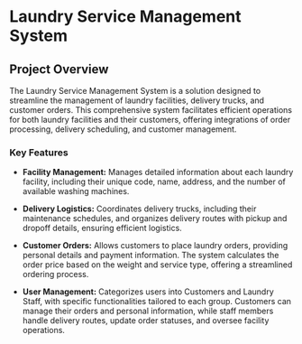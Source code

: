 # Laundry Service Management System

## Project Overview

The Laundry Service Management System is a solution designed to streamline the management of laundry facilities, delivery trucks, and customer orders. This comprehensive system facilitates efficient operations for both laundry facilities and their customers, offering integrations of order processing, delivery scheduling, and customer management.

### Key Features

- **Facility Management:** Manages detailed information about each laundry facility, including their unique code, name, address, and the number of available washing machines.

- **Delivery Logistics:** Coordinates delivery trucks, including their maintenance schedules, and organizes delivery routes with pickup and dropoff details, ensuring efficient logistics.

- **Customer Orders:** Allows customers to place laundry orders, providing personal details and payment information. The system calculates the order price based on the weight and service type, offering a streamlined ordering process.

- **User Management:** Categorizes users into Customers and Laundry Staff, with specific functionalities tailored to each group. Customers can manage their orders and personal information, while staff members handle delivery routes, update order statuses, and oversee facility operations.

